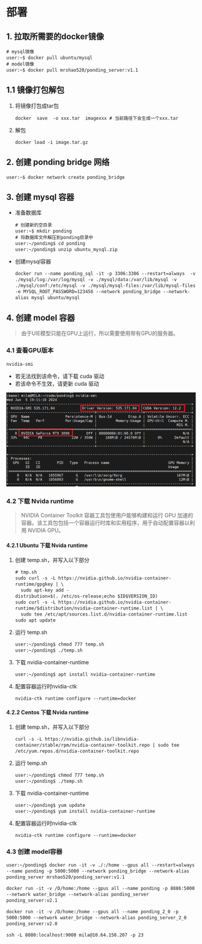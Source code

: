 # 部署



## 1. 拉取所需要的docker镜像

```
# mysql镜像
user:~$ docker pull ubuntu/mysql
# model镜像
user:~$ docker pull mrshao520/ponding_server:v1.1
```



## 1.1 镜像打包解包

1. 将镜像打包成tar包

   ```
   docker  save  -o xxx.tar  imagexxx # 当前路径下会生成一个xxx.tar
   ```

2. 解包

   ```
   docker load -i image.tar.gz
   ```

   





## 2. 创建 ponding bridge 网络

```
user:~$ docker network create ponding_bridge
```



## 3. 创建 mysql 容器

* 准备数据库

  ```
  # 创建新的空目录
  user:~$ mkdir ponding
  # 将数据库文件解压到ponding目录中
  user:~/ponding$ cd ponding
  user:~/ponding$ unzip ubuntu_mysql.zip
  ```

* 创建mysql容器

  ```
  docker run --name ponding_sql -it -p 3306:3306 --restart=always  -v ./mysql/log:/var/log/mysql -v ./mysql/data:/var/lib/mysql -v ./mysql/conf:/etc/mysql -v ./mysql/mysql-files:/var/lib/mysql-files  -e MYSQL_ROOT_PASSWORD=123456 --network ponding_bridge --network-alias mysql ubuntu/mysql 
  ```

  

## 4. 创建 model 容器

> 由于UIE模型只能在GPU上运行，所以需要使用带有GPU的服务器。



### 4.1 查看GPU版本

```
nvidia-smi
```

* 若无法找到该命令，请下载 cuda 驱动
* 若该命令不生效，请更新 cuda 驱动

![image-20240605191208689](assets/%E9%83%A8%E7%BD%B2/image-20240605191208689.png)





### 4.2 下载 Nvida runtime

>  NVIDIA Container Toolkit 容器工具包使用户能够构建和运行 GPU 加速的容器。该工具包包括一个容器运行时库和实用程序，用于自动配置容器以利用 NVIDIA GPU。



#### 4.2.1 Ubuntu 下载 Nvida runtime

1. 创建 temp.sh，并写入以下部分

   ```
   # tmp.sh
   sudo curl -s -L https://nvidia.github.io/nvidia-container-runtime/gpgkey | \
     sudo apt-key add -
   distribution=$(. /etc/os-release;echo $ID$VERSION_ID)
   sudo curl -s -L https://nvidia.github.io/nvidia-container-runtime/$distribution/nvidia-container-runtime.list | \
     sudo tee /etc/apt/sources.list.d/nvidia-container-runtime.list
   sudo apt update
   ```

2. 运行 temp.sh

   ```
   user:~/ponding$ chmod 777 temp.sh
   user:~/ponding$ ./temp.sh
   ```

3. 下载 nvidia-container-runtime

   ```
   user:~/ponding$ apt install nvidia-container-runtime
   ```

4. 配置容器运行时nvidia-ctk

   ```
   nvidia-ctk runtime configure --runtime=docker
   ```



#### 4.2.2 Centos 下载 Nvida runtime

1. 创建 temp.sh，并写入以下部分

   ```
   curl -s -L https://nvidia.github.io/libnvidia-container/stable/rpm/nvidia-container-toolkit.repo | sudo tee /etc/yum.repos.d/nvidia-container-toolkit.repo
   ```

2. 运行 temp.sh

   ```
   user:~/ponding$ chmod 777 temp.sh
   user:~/ponding$ ./temp.sh
   ```

3. 下载 nvidia-container-runtime

   ```
   user:~/ponding$ yum update
   user:~/ponding$ yum install nvidia-container-runtime
   ```

4. 配置容器运行时nvidia-ctk

   ```
   nvidia-ctk runtime configure --runtime=docker
   ```



### 4.3 创建 model容器

```
user:~/ponding$ docker run -it -v ./:/home --gpus all --restart=always  --name ponding -p 5000:5000 --network ponding_bridge --network-alias ponding_server mrshao520/ponding_server:v1.1
```



```
docker run -it -v /D/home:/home --gpus all --name ponding -p 8886:5000 --network water_bridge --network-alias ponding_server ponding_server:v2.1
```



```
docker run -it -v /D/home:/home --gpus all --name ponding_2_0 -p 5000:5000 --network water_bridge --network-alias ponding_server_2_0 ponding_server:v2.0
```



```
ssh -L 8080:localhost:9000 mila@10.64.150.207 -p 23
```







































